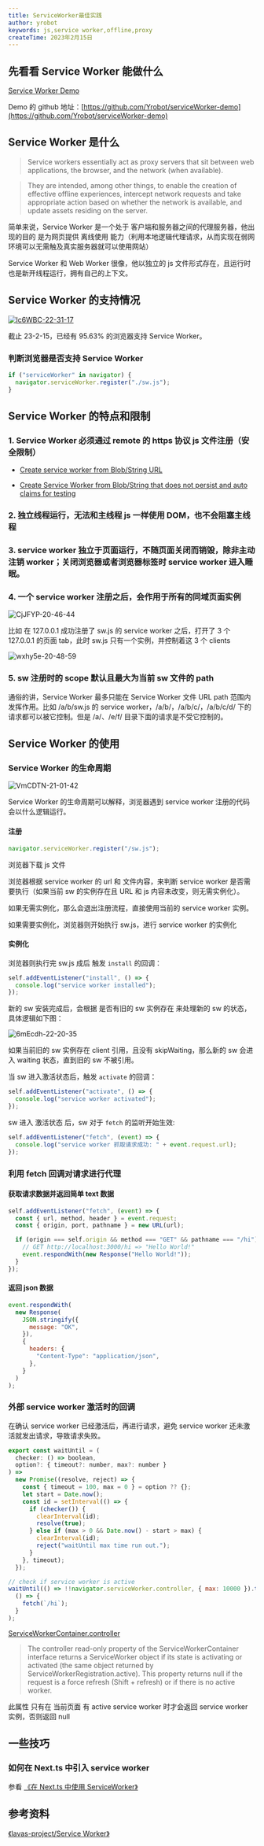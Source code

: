 ```yaml
---
title: ServiceWorker最佳实践
author: yrobot
keywords: js,service worker,offline,proxy
createTime: 2023年2月15日
---
```


## 先看看 Service Worker 能做什么

[Service Worker Demo](https://service-worker-demo-yrobot.vercel.app/)

Demo 的 github 地址：[https://github.com/Yrobot/serviceWorker-demo](https://github.com/Yrobot/serviceWorker-demo)

## Service Worker 是什么

> Service workers essentially act as proxy servers that sit between web applications, the browser, and the network (when available).

> They are intended, among other things, to enable the creation of effective offline experiences, intercept network requests and take appropriate action based on whether the network is available, and update assets residing on the server.

简单来说，Service Worker 是一个处于 客户端和服务器之间的代理服务器，他出现的目的 是为网页提供 离线使用 能力（利用本地逻辑代理请求，从而实现在弱网环境可以无需触及真实服务器就可以使用网站）

Service Worker 和 Web Worker 很像，他以独立的 js 文件形式存在，且运行时也是新开线程运行，拥有自己的上下文。

## Service Worker 的支持情况

[![lc6WBC-22-31-17](https://images.yrobot.top/2023-02-15/lc6WBC-22-31-17.png)](https://caniuse.com/?search=serviceWorker)

截止 23-2-15，已经有 95.63% 的浏览器支持 Service Worker。

### 判断浏览器是否支持 Service Worker

```js
if ("serviceWorker" in navigator) {
  navigator.serviceWorker.register("./sw.js");
}
```

## Service Worker 的特点和限制

### 1. Service Worker 必须通过 remote 的 https 协议 js 文件注册（安全限制）

- [Create service worker from Blob/String URL](https://github.com/w3c/ServiceWorker/issues/578)

- [Create Service Worker from Blob/String that does not persist and auto claims for testing](https://github.com/w3c/ServiceWorker/issues/1642)

### 2. 独立线程运行，无法和主线程 js 一样使用 DOM，也不会阻塞主线程

### 3. service worker 独立于页面运行，不随页面关闭而销毁，除非主动注销 worker；关闭浏览器或者浏览器标签时 service worker 进入睡眠。

### 4. 一个 service worker 注册之后，会作用于所有的同域页面实例

![CjJFYP-20-46-44](https://images.yrobot.top/2023-02-19/CjJFYP-20-46-44.jpg)

比如 在 127.0.0.1 成功注册了 sw.js 的 service worker 之后，打开了 3 个 127.0.0.1 的页面 tab，此时 sw.js 只有一个实例，并控制着这 3 个 clients

![wxhy5e-20-48-59](https://images.yrobot.top/2023-02-19/wxhy5e-20-48-59.jpg)

### 5. sw 注册时的 scope 默认且最大为当前 sw 文件的 path

通俗的讲，Service Worker 最多只能在 Service Worker 文件 URL path 范围内发挥作用。比如 /a/b/sw.js 的 service worker，/a/b/，/a/b/c/，/a/b/c/d/ 下的请求都可以被它控制。但是 /a/、/e/f/ 目录下面的请求是不受它控制的。

## Service Worker 的使用

### Service Worker 的生命周期

![VmCDTN-21-01-42](https://images.yrobot.top/2023-02-19/VmCDTN-21-01-42.jpg)

Service Worker 的生命周期可以解释，浏览器遇到 service worker 注册的代码会以什么逻辑运行。

#### 注册

```ts
navigator.serviceWorker.register("/sw.js");
```

浏览器下载 js 文件

浏览器根据 service worker 的 url 和 文件内容，来判断 service worker 是否需要执行（如果当前 sw 的实例存在且 URL 和 js 内容未改变，则无需实例化）。

如果无需实例化，那么会退出注册流程，直接使用当前的 service worker 实例。

如果需要实例化，浏览器则开始执行 sw.js，进行 service worker 的实例化

#### 实例化

浏览器则执行完 sw.js 成后 触发 `install` 的回调：

```js
self.addEventListener("install", () => {
  console.log("service worker installed");
});
```

新的 sw 安装完成后，会根据 是否有旧的 sw 实例存在 来处理新的 sw 的状态，具体逻辑如下图：

![6mEcdh-22-20-35](https://images.yrobot.top/2023-02-19/6mEcdh-22-20-35.jpg)

如果当前旧的 sw 实例存在 client 引用，且没有 skipWaiting，那么新的 sw 会进入 waiting 状态，直到旧的 sw 不被引用。

当 sw 进入激活状态后，触发 `activate` 的回调：

```js
self.addEventListener("activate", () => {
  console.log("service worker activated");
});
```

sw 进入 激活状态 后，sw 对于 `fetch` 的监听开始生效:

```js
self.addEventListener("fetch", (event) => {
  console.log("service worker 抓取请求成功: " + event.request.url);
});
```

### 利用 fetch 回调对请求进行代理

#### 获取请求数据并返回简单 text 数据

```js
self.addEventListener("fetch", (event) => {
  const { url, method, header } = event.request;
  const { origin, port, pathname } = new URL(url);

  if (origin === self.origin && method === "GET" && pathname === "/hi") {
    // GET http://localhost:3000/hi => "Hello World!"
    event.respondWith(new Response("Hello World!"));
  }
});
```

#### 返回 json 数据

```js
event.respondWith(
  new Response(
    JSON.stringify({
      message: "OK",
    }),
    {
      headers: {
        "Content-Type": "application/json",
      },
    }
  )
);
```

### 外部 service worker 激活时的回调

在确认 service worker 已经激活后，再进行请求，避免 service worker 还未激活就发出请求，导致请求失败。

```js
export const waitUntil = (
  checker: () => boolean,
  option?: { timeout?: number, max?: number }
) =>
  new Promise((resolve, reject) => {
    const { timeout = 100, max = 0 } = option ?? {};
    let start = Date.now();
    const id = setInterval(() => {
      if (checker()) {
        clearInterval(id);
        resolve(true);
      } else if (max > 0 && Date.now() - start > max) {
        clearInterval(id);
        reject("waitUntil max time run out.");
      }
    }, timeout);
  });

// check if service worker is active
waitUntil(() => !!navigator.serviceWorker.controller, { max: 10000 }).then(
  () => {
    fetch(`/hi`);
  }
);
```

[ServiceWorkerContainer.controller](https://developer.mozilla.org/en-US/docs/Web/API/ServiceWorkerContainer/controller)

> The controller read-only property of the ServiceWorkerContainer interface returns a ServiceWorker object if its state is activating or activated (the same object returned by ServiceWorkerRegistration.active). This property returns null if the request is a force refresh (Shift + refresh) or if there is no active worker.

此属性 只有在 当前页面 有 active service worker 时才会返回 service worker 实例，否则返回 null

## 一些技巧

### 如何在 Next.ts 中引入 service worker

参看 [《在 Next.ts 中使用 ServiceWorker》](./%E5%9C%A8Next.ts%E4%B8%AD%E4%BD%BF%E7%94%A8ServiceWorker)

## 参考资料

[《lavas-project/Service Worker》](https://lavas-project.github.io/pwa-book/chapter04.html)
